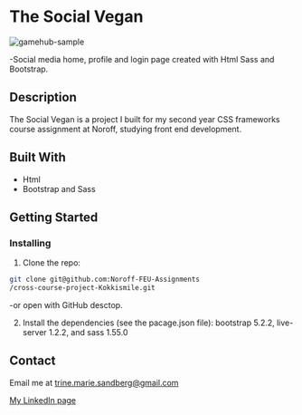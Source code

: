 # The Social Vegan

![gamehub-sample](https://user-images.githubusercontent.com/91562336/195551932-95547c22-2576-40e3-a608-1c0f3e78d680.jpg)

-Social media home, profile and login page created with Html Sass and Bootstrap.

## Description

The Social Vegan is a project I built for my second year CSS frameworks course assignment at Noroff, studying front end development.

## Built With

- Html
- Bootstrap and Sass

## Getting Started

### Installing

1. Clone the repo:

```bash
git clone git@github.com:Noroff-FEU-Assignments
/cross-course-project-Kokkismile.git
```
-or open with GitHub desctop. 

2. Install the dependencies (see the pacage.json file): bootstrap 5.2.2, live-server 1.2.2, and sass 1.55.0

## Contact

Email me at trine.marie.sandberg@gmail.com

[My LinkedIn page](https://www.linkedin.com/in/trine-sandberg-5aa86b206/)